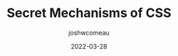 ---
author: joshwcomeau
date: 2022-03-28
permalink: false
publisher: 9elements
tags:
  - videos
  - css
target_url: https://www.youtube.com/watch?v=Xt1Cw4qM3Ec
title: Secret Mechanisms of CSS
---